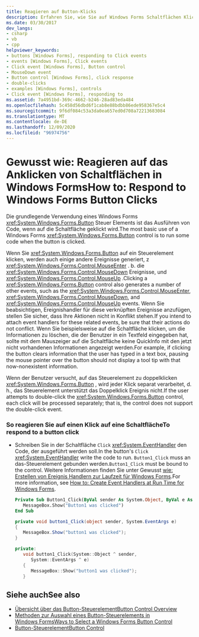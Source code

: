 ```yaml
---
title: Reagieren auf Button-Klicks
description: Erfahren Sie, wie Sie auf Windows Forms Schaltflächen Klicks reagieren. Die grundlegendste Verwendung eines Windows Forms Button-Steuer Elements ist das Ausführen von Code, wenn auf die Schaltfläche geklickt wird.
ms.date: 03/30/2017
dev_langs:
- csharp
- vb
- cpp
helpviewer_keywords:
- buttons [Windows Forms], responding to Click events
- events [Windows Forms], Click events
- Click event [Windows Forms], Button control
- MouseDown event
- Button control [Windows Forms], click response
- double-clicks
- examples [Windows Forms], controls
- Click event [Windows Forms], responding to
ms.assetid: 7a4951bd-369c-4662-b246-28ad83eda484
ms.openlocfilehash: 5c458d56dbd6f1cab8e88bdbb86ede958367e5c4
ms.sourcegitcommit: 9f6df084c53a3da0ea657ed0d708a72213683084
ms.translationtype: MT
ms.contentlocale: de-DE
ms.lasthandoff: 12/09/2020
ms.locfileid: "96974756"
---
```

# <a name="how-to-respond-to-windows-forms-button-clicks"></a><span data-ttu-id="28f19-104">Gewusst wie: Reagieren auf das Anklicken von Schaltflächen in Windows Forms</span><span class="sxs-lookup"><span data-stu-id="28f19-104">How to: Respond to Windows Forms Button Clicks</span></span>
<span data-ttu-id="28f19-105">Die grundlegende Verwendung eines Windows Forms <xref:System.Windows.Forms.Button> Steuer Elements ist das Ausführen von Code, wenn auf die Schaltfläche geklickt wird.</span><span class="sxs-lookup"><span data-stu-id="28f19-105">The most basic use of a Windows Forms <xref:System.Windows.Forms.Button> control is to run some code when the button is clicked.</span></span>  
  
 <span data-ttu-id="28f19-106">Wenn Sie <xref:System.Windows.Forms.Button> auf ein Steuerelement klicken, werden auch einige andere Ereignisse generiert, z <xref:System.Windows.Forms.Control.MouseEnter> . b. die <xref:System.Windows.Forms.Control.MouseDown> Ereignisse, und <xref:System.Windows.Forms.Control.MouseUp> .</span><span class="sxs-lookup"><span data-stu-id="28f19-106">Clicking a <xref:System.Windows.Forms.Button> control also generates a number of other events, such as the <xref:System.Windows.Forms.Control.MouseEnter>, <xref:System.Windows.Forms.Control.MouseDown>, and <xref:System.Windows.Forms.Control.MouseUp> events.</span></span> <span data-ttu-id="28f19-107">Wenn Sie beabsichtigen, Ereignishandler für diese verknüpften Ereignisse anzufügen, stellen Sie sicher, dass Ihre Aktionen nicht in Konflikt stehen.</span><span class="sxs-lookup"><span data-stu-id="28f19-107">If you intend to attach event handlers for these related events, be sure that their actions do not conflict.</span></span> <span data-ttu-id="28f19-108">Wenn Sie beispielsweise auf die Schaltfläche klicken, um die Informationen zu löschen, die der Benutzer in ein Textfeld eingegeben hat, sollte mit dem Mauszeiger auf die Schaltfläche keine QuickInfo mit den jetzt nicht vorhandenen Informationen angezeigt werden.</span><span class="sxs-lookup"><span data-stu-id="28f19-108">For example, if clicking the button clears information that the user has typed in a text box, pausing the mouse pointer over the button should not display a tool tip with that now-nonexistent information.</span></span>  
  
 <span data-ttu-id="28f19-109">Wenn der Benutzer versucht, auf das Steuerelement zu doppelklicken <xref:System.Windows.Forms.Button> , wird jeder Klick separat verarbeitet, d. h., das Steuerelement unterstützt das Doppelklick Ereignis nicht.</span><span class="sxs-lookup"><span data-stu-id="28f19-109">If the user attempts to double-click the <xref:System.Windows.Forms.Button> control, each click will be processed separately; that is, the control does not support the double-click event.</span></span>  
  
### <a name="to-respond-to-a-button-click"></a><span data-ttu-id="28f19-110">So reagieren Sie auf einen Klick auf eine Schaltfläche</span><span class="sxs-lookup"><span data-stu-id="28f19-110">To respond to a button click</span></span>  
  
- <span data-ttu-id="28f19-111">Schreiben Sie in der Schaltfläche `Click` <xref:System.EventHandler> den Code, der ausgeführt werden soll.</span><span class="sxs-lookup"><span data-stu-id="28f19-111">In the button's `Click` <xref:System.EventHandler> write the code to run.</span></span> <span data-ttu-id="28f19-112">`Button1_Click` muss an das-Steuerelement gebunden werden.</span><span class="sxs-lookup"><span data-stu-id="28f19-112">`Button1_Click` must be bound to the control.</span></span> <span data-ttu-id="28f19-113">Weitere Informationen finden Sie unter Gewusst [wie: Erstellen von Ereignis Handlern zur Laufzeit für Windows Forms](../how-to-create-event-handlers-at-run-time-for-windows-forms.md).</span><span class="sxs-lookup"><span data-stu-id="28f19-113">For more information, see [How to: Create Event Handlers at Run Time for Windows Forms](../how-to-create-event-handlers-at-run-time-for-windows-forms.md).</span></span>  
  
    ```vb  
    Private Sub Button1_Click(ByVal sender As System.Object, ByVal e As System.EventArgs) Handles Button1.Click  
       MessageBox.Show("Button1 was clicked")  
    End Sub  
    ```  
  
    ```csharp  
    private void button1_Click(object sender, System.EventArgs e)  
    {  
       MessageBox.Show("button1 was clicked");  
    }  
    ```  
  
    ```cpp  
    private:  
       void button1_Click(System::Object ^ sender,  
          System::EventArgs ^ e)  
       {  
          MessageBox::Show("button1 was clicked");  
       }  
    ```  
  
## <a name="see-also"></a><span data-ttu-id="28f19-114">Siehe auch</span><span class="sxs-lookup"><span data-stu-id="28f19-114">See also</span></span>

- [<span data-ttu-id="28f19-115">Übersicht über das Button-Steuerelement</span><span class="sxs-lookup"><span data-stu-id="28f19-115">Button Control Overview</span></span>](button-control-overview-windows-forms.md)
- [<span data-ttu-id="28f19-116">Methoden zur Auswahl eines Button-Steuerelements in Windows Forms</span><span class="sxs-lookup"><span data-stu-id="28f19-116">Ways to Select a Windows Forms Button Control</span></span>](ways-to-select-a-windows-forms-button-control.md)
- [<span data-ttu-id="28f19-117">Button-Steuerelement</span><span class="sxs-lookup"><span data-stu-id="28f19-117">Button Control</span></span>](button-control-windows-forms.md)
